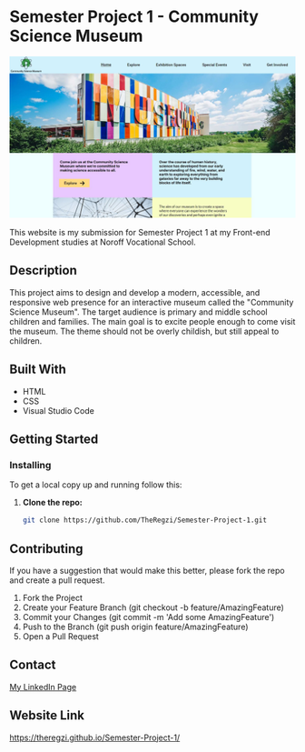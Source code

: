 # Semester Project 1 - Community Science Museum
![Website image](assets/website-image.JPG)

This website is my submission for Semester Project 1 at my Front-end Development studies at Noroff Vocational School.

## Description

This project aims to design and develop a modern, accessible, and responsive web presence for an interactive museum called the "Community Science Museum". The target audience is primary and middle school children and families. The main goal is to excite people enough to come visit the museum. The theme should not be overly childish, but still appeal to children.

## Built With

- HTML
- CSS
- Visual Studio Code

## Getting Started
### Installing

To get a local copy up and running follow this:

1. **Clone the repo:**
   ```bash
   git clone https://github.com/TheRegzi/Semester-Project-1.git

## Contributing

If you have a suggestion that would make this better, please fork the repo and create a pull request.

1. Fork the Project
2. Create your Feature Branch (git checkout -b feature/AmazingFeature)
3. Commit your Changes (git commit -m 'Add some AmazingFeature')
4. Push to the Branch (git push origin feature/AmazingFeature)
5. Open a Pull Request

## Contact
[My LinkedIn Page](https://www.linkedin.com/in/regine-dille-kornbakk-aa0a7b288/)

## Website Link
https://theregzi.github.io/Semester-Project-1/


